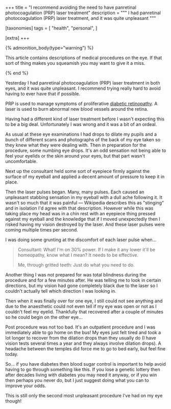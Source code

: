 +++
title = "I recommend avoiding the need to have panretinal photocoagulation (PRP) laser treatment"
description = """
I had panretinal photocoagulation (PRP) laser treatment, and it was quite
unpleasant
"""

[taxonomies]
tags = [
    "health",
    "personal",
]

[extra]
+++

{% admonition_body(type="warning") %}

This article contains descriptions of medical procedures on the eye. If that
sort of thing makes you squeamish you may want to give it a miss.

{% end %}

Yesterday I had panretinal photocoagulation (PRP) laser treatment in both
eyes, and it was quite unpleasant. I recommend trying really hard to avoid
having to ever have that if possible.

PRP is used to manage symptoms of proliferative [diabetic retinopathy]. A laser
is used to burn abnormal new blood vessels around the retina.

[diabetic retinopathy]:
  https://en.wikipedia.org/wiki/Diabetic_retinopathy#Panretinal_laser_photocoagulation

Having had a different kind of laser treatment before I wasn't expecting this
to be a big deal. Unfortunately I was wrong and it was a bit of an ordeal.

As usual at these eye examinations I had drops to dilate my pupils and a bunch
of different scans and photographs of the back of my eye taken so they knew
what they were dealing with. Then in preparation for the procedure, some
numbing eye drops. It's an odd sensation not being able to feel your eyelids
or the skin around your eyes, but that part wasn't uncomfortable.

Next up the consultant held some sort of eyepiece firmly against the surface
of my eyeball and applied a decent amount of pressure to keep it in place.

Then the laser pulses began. Many, many pulses. Each caused an unpleasant
stabbing sensation in my eyeball with a dull ache following it. It wasn't so
much that it was painful — Wikipedia describes this as "stinging" and in
isolation I'd agree with that description. However while this was taking place
my head was in a chin rest with an eyepiece thing pressed against my eyeball
and the knowledge that if I moved unexpectedly then I risked having my vision
destroyed by the laser. And these laser pulses were coming multiple times per
second.

I was doing some grunting at the discomfort of each laser pulse when…

> Consultant: What! I'm on 30% power. If I make it any lower it'll be
> homeopathy, know what I mean? It needs to be effective.
>
> Me, through gritted teeth: Just do what you need to do.

Another thing I was not prepared for was total blindness during the procedure
and for a few minutes after. He was telling me to look in certain directions,
but my vision had gone completely black due to the laser so I couldn't
actually tell which direction I was looking in.

Then when it was finally over for one eye, I still could not see anything and
due to the anaesthetic could not even tell if my eye was open or not as I
couldn't feel my eyelid. Thankfully that recovered after a couple of minutes
so he could begin on the other eye…

Post procedure was not too bad. It's an outpatient procedure and I was
immediately able to go home on the bus! My eyes just felt tired and took a lot
longer to recover from the dilation drops than they usually do (I have vision
tests several times a year and they always involve dilation drops). A headache
between the temples did force me to go to bed early, but feel fine today.

So… if you have diabetes then blood sugar control is important to help avoid
having to go through something like this. If you lose a genetic lottery then
after decades living with diabetes you may need it anyway, or if you win then
perhaps you never do, but I just suggest doing what you can to improve your
odds.

This is still only the second most unpleasant procedure I've had on my eye
though!
